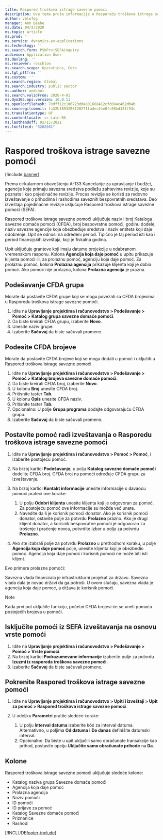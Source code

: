 ```yaml
---
title: Raspored troškova istrage savezne pomoći
description: Ova tema pruža informacije o Rasporedu troškova istrage savezne pomoći.
author: velofog
manager: Ann Beebe
ms.date: 04/2/2020
ms.topic: article
ms.prod: ''
ms.service: dynamics-ax-applications
ms.technology: ''
ms.search.form: PSNProjSEFAinquiry
audience: Application User
ms.devlang: ''
ms.reviewer: roschlom
ms.search.scope: Operations, Core
ms.tgt_pltfrm: ''
ms.custom: ''
ms.search.region: Global
ms.search.industry: public sector
ms.author: andchoi
ms.search.validFrom: 2020-4-01
ms.dyn365.ops.version: 10.0.11
ms.openlocfilehash: 70dff12c106723dda801668412cfd084c462db4b
ms.sourcegitcommit: fa32b1893286f20271fa4ec4be8fc68bd135f53c
ms.translationtype: HT
ms.contentlocale: sr-Latn-RS
ms.lasthandoff: 02/15/2021
ms.locfileid: "5288981"
---
```

# <a name="schedule-of-expenditures-of-federal-awards-inquiry"></a>Raspored troškova istrage savezne pomoći

[!include [banner](../includes/banner.md)]

Prema cirkularnom obaveštenju A-133 Kancelarije za upravljanje i budžet, agencije koje primaju savezna sredstva podležu zahtevima revizije, koje su poznate i kao pojedinačne revizije. Proces revizije se koristi za redovno izveštavanje o prihodima i rashodima saveznih bespovratnih sredstava. Deo izveštaja pojedinačne revizije uključuje Raspored troškova istrage savezne pomoći (SEFA).

Raspored troškova istrage savezne pomoći uključuje naziv i broj Kataloga savezne domaće pomoći (CFDA), broj bespovratne pomoći, godinu dodele, naziv savezne agencije koja obezbeđuje sredstva i naziv entiteta koji daje odobrenje. Upit se odnosi na određeni period. Tipično je taj period isti kao i period finansijskih izveštaja, koji je fiskalna godina.

Upit uključuje grantove koji imaju datume projekcije u odabranom vremenskom rasponu. Kolona **Agencija koja daje pomoć** u upitu prikazuje klijenta pomoći ili, za prolaznu pomoć, agenciju koja daje pomoć. Za prolaznu pomoć, kolona **Prolazna agencija** prikazuje klijenta koji je dobio pomoć. Ako pomoć nije prolazna, kolona **Prolazna agencija** je prazna.

## <a name="set-up-the-cfda-clusters"></a>Podešavanje CFDA grupa

Morate da postavite CFDA grupe koji se mogu povezati sa CFDA brojevima u Rasporedu troškova istrage savezne pomoći.

1. Idite na **Upravljanje projektima i računovodstvo \> Podešavanje \> Pomoć \> Katalog grupa savezne domaće pomoći**.
2. Da biste kreirali CFDA grupu, izaberite **Novo**.
3. Unesite naziv grupe.
4. Izaberite **Sačuvaj** da biste sačuvali promene.

## <a name="set-up-cfda-numbers"></a>Podesite CFDA brojeve

Morate da postavite CFDA brojeve koji se mogu dodati u pomoć i uključiti u Raspored troškova istrage savezne pomoći.

1. Idite na **Upravljanje projektima i računovodstvo \> Podešavanje \> Pomoć \> Katalog brojeva savezne domaće pomoći**.
2. Da biste kreirali CFDA broj, izaberite **Novo**.
3. U kolonu **Broj** unesite CFDA broj.
4. Pritisnite taster **Tab**.
5. U kolonu **Opis** unesite CFDA naziv.
6. Pritisnite taster **Tab**.
7. Opcionalno: U polje **Grupa programa** dodajte odgovarajuću CFDA grupu.
8. Izaberite **Sačuvaj** da biste sačuvali promene.

## <a name="set-up-grants-to-report-for-the-schedule-of-expenditures-of-federal-awards-inquiry"></a>Postavite pomoć radi izveštavanja o Rasporedu troškova istrage savezne pomoći

1. Idite na **Upravljanje projektima i računovodstvo \> Pomoć \> Pomoć**, i izaberite postojeću pomoć.
2. Na brzoj kartici **Podešavanje**, u polju **Katalog savezne domaće pomoći** dodelite CFDA broj. CFDA broj na pomoći određuje CFDA grupu za izveštavanje.
3. Na brzoj kartici **Kontakt informacije** unesite informacije o davaocu pomoći prateći ove korake:

    1. U polju **Odobri klijenta** unesite klijenta koji je odgovoran za pomoć. Za postojeću pomoć ove informacije su možda već unete.
    2. Navedite da li je korisnik pomoći donator. Ako je korisnik pomoći donator, ostavite polje za potvrdu **Prolazno** prazno. Ako je drugi klijent donator, a korisnik bespovratne pomoći je odgovoran za trošenje i praćenje novca, potvrdite izbor u polju za potvrdu **Prolazno**.

4. Ako ste izabrali polje za potvrdu **Prolazno** u prethodnom koraku, u polje **Agencija koja daje pomoć** polje, unesite klijenta koji je obezbedio pomoć. Agencija koja daje pomoć i korisnik pomoći ne može biti isti klijent.

Evo primera prolazne pomoći:

Savezna vlada finansirala je infrastrukturni projekat za državu. Savezna vlada dala je novac državi da ga potroši. U ovom slučaju, savezna vlada je agencija koja daje pomoć, a država je korisnik pomoći.

> [!NOTE] 
> Kada prvi put uključite funkciju, početni CFDA brojevi će se uneti pomoću postojećih brojeva u pomoći.

## <a name="exclude-grants-from-sefa-reporting-based-on-the-grant-type"></a>Isključite pomoći iz SEFA izveštavanja na osnovu vrste pomoći

1. Idite na **Upravljanje projektima i računovodstvo \> Podešavanje \> Pomoć \> Vrste pomoći**.
2. Na brzoj kartici **Podrazumevane informacije** izaberite polje za potvrdu **Izuzmi iz rasporeda troškova savezne pomoći**.
3. Izaberite **Sačuvaj** da biste sačuvali promene.

## <a name="run-the-schedule-of-expenditures-of-federal-awards-inquiry"></a>Pokrenite Raspored troškova istrage savezne pomoći

1. Idite na **Upravljanje projektima i računovodstvo \> Upiti i izveštaji \> Upit za pomoć \> Raspored troškova istrage savezne pomoći**.
2. U odeljku **Parametri** pratite sledeće korake:

    1. U polju **Interval datuma** izaberite kôd za interval datuma. Alternativno, u poljima **Od datuma** i **Do danas** definišite datumski interval.
    2. Opcionalno: Da biste u upit uključili samo obračunate transakcije kao prihod, postavite opciju **Uključite samo obračunate prihode** na **Da**.

## <a name="columns"></a>Kolone

Raspored troškova istrage savezne pomoći uključuje sledeće kolone:

- Katalog naziva grupa Savezne domaće pomoći
- Agencija koja daje pomoć
- Prolazna agencija
- Naziv pomoći
- ID pomoći
- ID prijave za pomoć
- Katalog Savezne domaće pomoći
- Priznanice
- Rashodi


[!INCLUDE[footer-include](../includes/footer-banner.md)]
